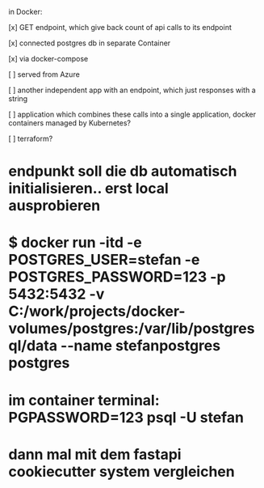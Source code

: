 in Docker:

[x] GET endpoint, which give back count of api calls to its endpoint

[x] connected postgres db in separate Container

[x] via docker-compose

[ ] served from Azure

[ ] another independent app with an endpoint, which just responses with a string

[ ] application which combines these calls into a single application, docker containers managed by Kubernetes?

[ ] terraform?





# endpunkt soll die db automatisch initialisieren.. erst local ausprobieren

#  $ docker run -itd -e POSTGRES_USER=stefan -e POSTGRES_PASSWORD=123 -p 5432:5432 -v C:/work/projects/docker-volumes/postgres:/var/lib/postgresql/data --name stefanpostgres postgres
#  im container terminal: PGPASSWORD=123 psql -U stefan
#  dann mal mit dem fastapi cookiecutter system vergleichen


